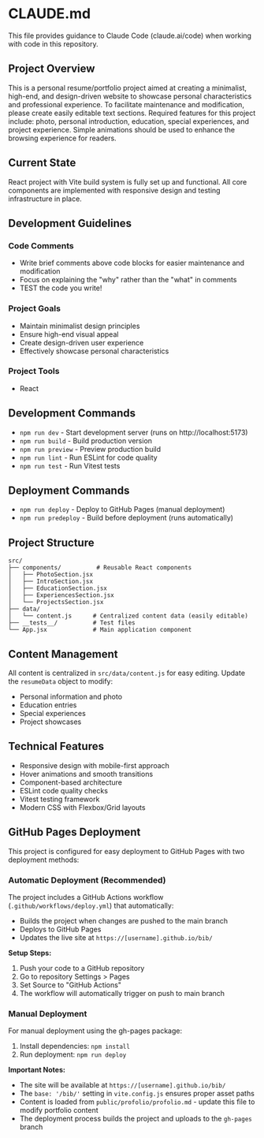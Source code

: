 # CLAUDE.md

This file provides guidance to Claude Code (claude.ai/code) when working with code in this repository.

## Project Overview

This is a personal resume/portfolio project aimed at creating a minimalist, high-end, and design-driven website to showcase personal characteristics and professional experience. 
To facilitate maintenance and modification, please create easily editable text sections. Required features for this project include: photo, personal introduction, education, special experiences, and project experience. Simple animations should be used to enhance the browsing experience for readers.

## Current State

React project with Vite build system is fully set up and functional. All core components are implemented with responsive design and testing infrastructure in place.

## Development Guidelines

### Code Comments
- Write brief comments above code blocks for easier maintenance and modification
- Focus on explaining the "why" rather than the "what" in comments
- TEST the code you write!

### Project Goals
- Maintain minimalist design principles
- Ensure high-end visual appeal
- Create design-driven user experience
- Effectively showcase personal characteristics

### Project Tools
- React

## Development Commands

- `npm run dev` - Start development server (runs on http://localhost:5173)
- `npm run build` - Build production version
- `npm run preview` - Preview production build
- `npm run lint` - Run ESLint for code quality
- `npm run test` - Run Vitest tests

## Deployment Commands

- `npm run deploy` - Deploy to GitHub Pages (manual deployment)
- `npm run predeploy` - Build before deployment (runs automatically)

## Project Structure

```
src/
├── components/          # Reusable React components
│   ├── PhotoSection.jsx
│   ├── IntroSection.jsx
│   ├── EducationSection.jsx
│   ├── ExperiencesSection.jsx
│   └── ProjectsSection.jsx
├── data/
│   └── content.js      # Centralized content data (easily editable)
├── __tests__/          # Test files
└── App.jsx             # Main application component
```

## Content Management

All content is centralized in `src/data/content.js` for easy editing. Update the `resumeData` object to modify:
- Personal information and photo
- Education entries
- Special experiences
- Project showcases

## Technical Features

- Responsive design with mobile-first approach
- Hover animations and smooth transitions
- Component-based architecture
- ESLint code quality checks
- Vitest testing framework
- Modern CSS with Flexbox/Grid layouts

## GitHub Pages Deployment

This project is configured for easy deployment to GitHub Pages with two deployment methods:

### Automatic Deployment (Recommended)

The project includes a GitHub Actions workflow (`.github/workflows/deploy.yml`) that automatically:
- Builds the project when changes are pushed to the main branch
- Deploys to GitHub Pages
- Updates the live site at `https://[username].github.io/bib/`

**Setup Steps:**
1. Push your code to a GitHub repository
2. Go to repository Settings > Pages
3. Set Source to "GitHub Actions"
4. The workflow will automatically trigger on push to main branch

### Manual Deployment

For manual deployment using the gh-pages package:

1. Install dependencies: `npm install`
2. Run deployment: `npm run deploy`

**Important Notes:**
- The site will be available at `https://[username].github.io/bib/`
- The `base: '/bib/'` setting in `vite.config.js` ensures proper asset paths
- Content is loaded from `public/profolio/profolio.md` - update this file to modify portfolio content
- The deployment process builds the project and uploads to the `gh-pages` branch